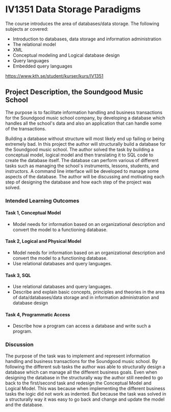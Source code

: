 # IV1351 Data Storage Paradigms

The course introduces the area of databases/data storage. The following subjects ar covered:

- Introduction to databases, data storage and information administration
- The relational model
- XML
- Conceptual modeling and Logical database design
- Query languages
- Embedded query languages

https://www.kth.se/student/kurser/kurs/IV1351

## Project Description, the Soundgood Music School
The purpose is to facilitate information handling and business transactions for the Soundgood music school company, by developing a database which handles all the school's data and also an application that can handle some of the transactions.

Building a database without structure will most likely end up failing or being extremely bad. In this project the author will structurally build a database for the Soundgood music school. The author solved the task by building a conceptual model, logical model and then translating it to SQL code to create the database itself. The database can perform various of different tasks such as managing the school´s instruments, lessons, students, and instructors. A command line interface will be developed to manage some aspects of the database. The author will be discussing and motivating each step of designing the database and how each step of the project was solved. 

### Intended Learning Outcomes
#### Task 1, Conceptual Model
- Model needs for information based on an organizational description and convert the model to a functioning database.

#### Task 2, Logical and Physical Model
- Model needs for information based on an organizational description and convert the model to a functioning database.
- Use relational databases and query languages.

#### Task 3, SQL
- Use relational databases and query languages.
- Describe and explain basic concepts, principles and theories in the area of data/databases/data storage and in information administration and database design

#### Task 4, Programmatic Access
- Describe how a program can access a database and write such a program.

### Discussion
The purpose of the task was to implement and represent information handling and business transactions for the Soundgood music school. By following the different sub tasks the author was able to structurally design a database which can manage all the different business goals. Even when designing the database in the structurally way the author still needed to go back to the first/second task and redesign the Conceptual Model and Logical Model. This was because when implementing the different business tasks the logic did not work as indented. But because the task was solved in a structurally way it was easy to go back and change and update the model and the database.